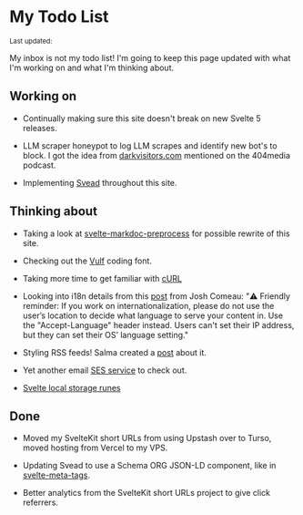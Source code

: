 <script>
  import { DateUpdated, Small } from '$lib/components'
</script>

<!-- cSpell:ignore vulf salma darkvisitors markdoc -->

# My Todo List

<Small>
  Last updated: <DateUpdated date="2024-09-22" small="true" />
</Small>

My inbox is not my todo list! I'm going to keep this page updated with
what I'm working on and what I'm thinking about.

## Working on

- Continually making sure this site doesn't break on new Svelte 5
  releases.

- LLM scraper honeypot to log LLM scrapes and identify new bot's to
  block. I got the idea from
  [darkvisitors.com](https://darkvisitors.com/docs/analytics)
  mentioned on the 404media podcast.

- Implementing [Svead](https://svead.pages.dev) throughout this site.

## Thinking about

- Taking a look at
  [svelte-markdoc-preprocess](https://github.com/TorstenDittmann/svelte-markdoc-preprocess)
  for possible rewrite of this site.

- Checking out the [Vulf](https://ohnotype.co/fonts/vulf) coding font.

- Taking more time to get familiar with
  [cURL](https://www.youtube.com/watch?v=APtOavXTv5M)

- Looking into i18n details from this
  [post](https://x.com/joshwcomeau/status/1759616073773543485?s=46&t=4RSOl8kQCdkHm0U5FcdeaA)
  from Josh Comeau: "⚠️ Friendly reminder: If you work on
  internationalization, please do not use the user’s location to
  decide what language to serve your content in. Use the
  "Accept-Language" header instead. Users can't set their IP address,
  but they can set their OS’ language setting."

- Styling RSS feeds! Salma created a
  [post](https://github.com/whitep4nth3r/mk2-p4nth3rblog/blob/main/src/_css/rss-style.xsl)
  about it.

- Yet another email
  [SES service](https://docs.useplunk.com/guides/setting-up-automation)
  to check out.

- [Svelte local storage runes](https://www.reddit.com/r/sveltejs/s/mk6d48xK7c)

## Done

- Moved my SvelteKit short URLs from using Upstash over to Turso,
  moved hosting from Vercel to my VPS.

- Updating Svead to use a Schema ORG JSON-LD component, like in
  [svelte-meta-tags](https://github.com/oekazuma/svelte-meta-tags).

- Better analytics from the SvelteKit short URLs project to give click
  referrers.
